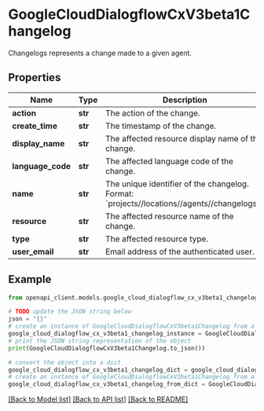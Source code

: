 # GoogleCloudDialogflowCxV3beta1Changelog

Changelogs represents a change made to a given agent.

## Properties

Name | Type | Description | Notes
------------ | ------------- | ------------- | -------------
**action** | **str** | The action of the change. | [optional] 
**create_time** | **str** | The timestamp of the change. | [optional] 
**display_name** | **str** | The affected resource display name of the change. | [optional] 
**language_code** | **str** | The affected language code of the change. | [optional] 
**name** | **str** | The unique identifier of the changelog. Format: &#x60;projects//locations//agents//changelogs/&#x60;. | [optional] 
**resource** | **str** | The affected resource name of the change. | [optional] 
**type** | **str** | The affected resource type. | [optional] 
**user_email** | **str** | Email address of the authenticated user. | [optional] 

## Example

```python
from openapi_client.models.google_cloud_dialogflow_cx_v3beta1_changelog import GoogleCloudDialogflowCxV3beta1Changelog

# TODO update the JSON string below
json = "{}"
# create an instance of GoogleCloudDialogflowCxV3beta1Changelog from a JSON string
google_cloud_dialogflow_cx_v3beta1_changelog_instance = GoogleCloudDialogflowCxV3beta1Changelog.from_json(json)
# print the JSON string representation of the object
print(GoogleCloudDialogflowCxV3beta1Changelog.to_json())

# convert the object into a dict
google_cloud_dialogflow_cx_v3beta1_changelog_dict = google_cloud_dialogflow_cx_v3beta1_changelog_instance.to_dict()
# create an instance of GoogleCloudDialogflowCxV3beta1Changelog from a dict
google_cloud_dialogflow_cx_v3beta1_changelog_from_dict = GoogleCloudDialogflowCxV3beta1Changelog.from_dict(google_cloud_dialogflow_cx_v3beta1_changelog_dict)
```
[[Back to Model list]](../README.md#documentation-for-models) [[Back to API list]](../README.md#documentation-for-api-endpoints) [[Back to README]](../README.md)


